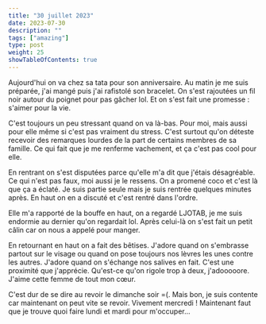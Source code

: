 ```yaml
---
title: "30 juillet 2023"
date: 2023-07-30
description: ""
tags: ["amazing"]
type: post
weight: 25
showTableOfContents: true
---
```


Aujourd'hui on va chez sa tata pour son anniversaire. Au matin je me suis préparée, j'ai mangé puis j'ai rafistolé son bracelet. On s'est rajoutées un fil noir autour du poignet pour pas gâcher lol. Et on s'est fait une promesse : s'aimer pour la vie.

C'est toujours un peu stressant quand on va là-bas. Pour moi, mais aussi pour elle même si c'est pas vraiment du stress. C'est surtout qu'on déteste recevoir des remarques lourdes de la part de certains membres de sa famille. Ce qui fait que je me renferme vachement, et ça c'est pas cool pour elle.

En rentrant on s'est disputées parce qu'elle m'a dit que j'étais désagréable. Ce qui n'est pas faux, moi aussi je le ressens. On a promené coco et c'est là que ça a éclaté. Je suis partie seule mais je suis rentrée quelques minutes après. En haut on en a discuté et c'est rentré dans l'ordre.

Elle m'a rapporté de la bouffe en haut, on a regardé LJOTAB, je me suis endormie au dernier qu'on regardait lol. Après celui-là on s'est fait un petit câlin car on nous a appelé pour manger.

En retournant en haut on a fait des bêtises. J'adore quand on s'embrasse partout sur le visage ou quand on pose toujours nos lèvres les unes contre les autres. J'adore quand on s'échange nos salives en fait. C'est une proximité que j'apprécie. Qu'est-ce qu'on rigole trop à deux, j'adooooore. J'aime cette femme de tout mon cœur.

C'est dur de se dire au revoir le dimanche soir =(. Mais bon, je suis contente car maintenant on peut vite se revoir. Vivement mercredi ! Maintenant faut que je trouve quoi faire lundi et mardi pour m'occuper...